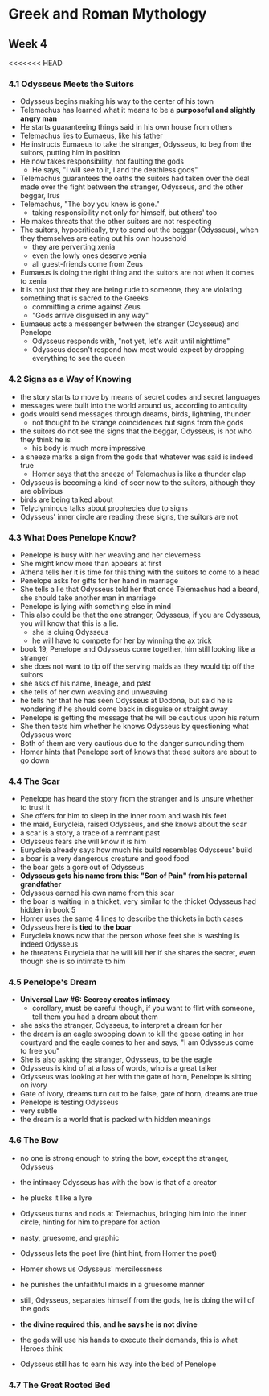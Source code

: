 # Greek and Roman Mythology

## Week 4

<<<<<<< HEAD
### 4.1 Odysseus Meets the Suitors

- Odysseus begins making his way to the center of his town
- Telemachus has learned what it means to be a **purposeful and slightly angry man**
- He starts guaranteeing things said in his own house from others
- Telemachus lies to Eumaeus, like his father
- He instructs Eumaeus to take the stranger, Odysseus, to beg from the suitors, putting him in position
- He now takes responsibility, not faulting the gods
  - He says, "I will see to it, I and the deathless gods"
- Telemachus guarantees the oaths the suitors had taken over the deal made over the fight between the stranger, Odysseus, and the other beggar, Irus
- Telemachus, "The boy you knew is gone."
  - taking responsibility not only for himself, but others' too
- He makes threats that the other suitors are not respecting
- The suitors, hypocritically, try to send out the beggar (Odysseus), when they themselves are eating out his own household
  - they are perverting xenia
  - even the lowly ones deserve xenia
  - all guest-friends come from Zeus
- Eumaeus is doing the right thing and the suitors are not when it comes to xenia
- It is not just that they are being rude to someone, they are violating something that is sacred to the Greeks
  - committing a crime against Zeus
  - "Gods arrive disguised in any way"
- Eumaeus acts a messenger between the stranger (Odysseus) and Penelope
  - Odysseus responds with, "not yet, let's wait until nighttime"
  - Odysseus doesn't respond how most would expect by dropping everything to see the queen

### 4.2 Signs as a Way of Knowing

- the story starts to move by means of secret codes and secret languages
- messages were built into the world around us, according to antiquity
- gods would send messages through dreams, birds, lightning, thunder
  - not thought to be strange coincidences but signs from the gods
- the suitors do not see the signs that the beggar, Odysseus, is not who they think he is
  - his body is much more impressive
- a sneeze marks a sign from the gods that whatever was said is indeed true
  - Homer says that the sneeze of Telemachus is like a thunder clap
- Odysseus is becoming a kind-of seer now to the suitors, although they are oblivious
- birds are being talked about
- Telyclyminous talks about prophecies due to signs
- Odysseus' inner circle are reading these signs, the suitors are not
### 4.3 What Does Penelope Know?

- Penelope is busy with her weaving and her cleverness
- She might know more than appears at first
- Athena tells her it is time for this thing with the suitors to come to a head
- Penelope asks for gifts for her hand in marriage
- She tells a lie that Odysseus told her that once Telemachus had a beard, she should take another man in marriage
- Penelope is lying with something else in mind
- This also could be that the one stranger, Odysseus, if you are Odysseus, you will know that this is a lie.
  - she is cluing Odysseus
  - he will have to compete for her by winning the ax trick
- book 19, Penelope and Odysseus come together, him still looking like a stranger
- she does not want to tip off the serving maids as they would tip off the suitors
- she asks of his name, lineage, and past
- she tells of her own weaving and unweaving
- he tells her that he has seen Odysseus at Dodona, but said he is wondering if he should come back in disguise or straight away
- Penelope is getting the message that he will be cautious upon his return
- She then tests him whether he knows Odysseus by questioning what Odysseus wore
- Both of them are very cautious due to the danger surrounding them
- Homer hints that Penelope sort of knows that these suitors are about to go down

### 4.4 The Scar

- Penelope has heard the story from the stranger and is unsure whether to trust it
- She offers for him to sleep in the inner room and wash his feet
- the maid, Eurycleia, raised Odysseus, and she knows about the scar
- a scar is a story, a trace of a remnant past
- Odysseus fears she will know it is him
- Eurycleia already says how much his build resembles Odysseus' build
- a boar is a very dangerous creature and good food
- the boar gets a gore out of Odysseus
- **Odysseus gets his name from this: "Son of Pain" from his paternal grandfather**
- Odysseus earned his own name from this scar
- the boar is waiting in a thicket, very similar to the thicket Odysseus had hidden in book 5
- Homer uses the same 4 lines to describe the thickets in both cases
- Odysseus here is **tied to the boar**
- Eurycleia knows now that the person whose feet she is washing is indeed Odysseus
- he threatens Eurycleia that he will kill her if she shares the secret, even though she is so intimate to him

### 4.5 Penelope's Dream

- **Universal Law #6: Secrecy creates intimacy**
  - corollary, must be careful though, if you want to flirt with someone, tell them you had a dream about them
- she asks the stranger, Odysseus, to interpret a dream for her
- the dream is an eagle swooping down to kill the geese eating in her courtyard and the eagle comes to her and says, "I am Odysseus come to free you"
- She is also asking the stranger, Odysseus, to be the eagle
- Odysseus is kind of at a loss of words, who is a great talker
- Odysseus was looking at her with the gate of horn, Penelope is sitting on ivory
- Gate of ivory, dreams turn out to be false, gate of horn, dreams are true
- Penelope is testing Odysseus
- very subtle
- the dream is a world that is packed with hidden meanings

### 4.6 The Bow

- no one is strong enough to string the bow, except the stranger, Odysseus
- the intimacy Odysseus has with the bow is that of a creator
- he plucks it like a lyre
- Odysseus turns and nods at Telemachus, bringing him into the inner circle, hinting for him to prepare for action

- nasty, gruesome, and graphic
- Odysseus lets the poet live (hint hint, from Homer the poet)
- Homer shows us Odysseus' mercilessness
- he punishes the unfaithful maids in a gruesome manner
- still, Odysseus, separates himself from the gods, he is doing the will of the gods
- **the divine required this, and he says he is not divine**
- the gods will use his hands to execute their demands, this is what Heroes think
- Odysseus still has to earn his way into the bed of Penelope

### 4.7 The Great Rooted Bed

